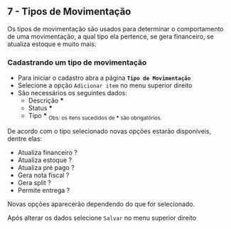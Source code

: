 ## 7 - Tipos de Movimentação

Os tipos de movimentação são usados para determinar o comportamento de uma movimentação, a qual tipo ela pertence, se gera financeiro, se atualiza estoque e muito mais.

### Cadastrando um tipo de movimentação

- Para iniciar o cadastro abra a página **`Tipo de Movimentação`**
- Selecione a opção `Adicionar item` no menu superior direito
- São necessários os seguintes dados:
  - Descrição **\***
  - Status **\***
  - Tipo **\***
  <sub>Obs: os itens sucedidos de **\*** são obrigatórios.</sub>

De acordo com o tipo selecionado novas opções estarão disponíveis, dentre elas:

- Atualiza financeiro ?
- Atualiza estoque ?
- Atualiza pré pago ?
- Gera nota fiscal ? 
- Gera split ?
- Permite entrega ?

Novas opções aparecerão dependendo do que for selecionado.

Após alterar os dados selecione `Salvar` no menu superior direito